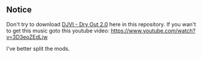 ## Notice
Don't try to download [DJVI - Dry Out 2.0](https://github.com/Team-Burnuts/BurnutsPlusTNTandDisparityMod/blob/master/src/main/resources/assets/tnt_and_disparity/sounds/djvi-dry-out-2.0-mp3.ogg) here in this repository. If you wan't to get this music goto this youtube video: https://www.youtube.com/watch?v=3D3eoZEdLjw

I've better split the mods.
